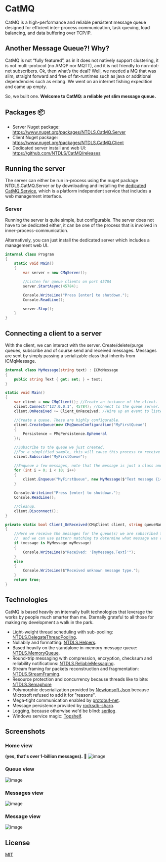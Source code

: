 # CatMQ
CatMQ is a high-performance and reliable persistent message queue designed for efficient inter-process communication, task queuing, load balancing, and data buffering over TCP/IP.

## Another Message Queue?! Why?
CatMQ is not “fully featured”, as in it does not natively support clustering, it is not multi-protocol (no AMQP nor MQTT), and it is not friendly to non-dot-net subscribers.
Ok, then what’s the deal?
Well, we needed a MQ that was slim, straight forward and free of fat-runtimes such as java or additional dependencies such as erlang. We went on an internet fishing expedition and came up empty.

So, we built one. __Welcome to CatMQ: a reliable yet slim message queue.__


## Packages 📦
- Server Nuget package: https://www.nuget.org/packages/NTDLS.CatMQ.Server
- Client Nuget package: https://www.nuget.org/packages/NTDLS.CatMQ.Client
- Dedicated server install and web UI: https://github.com/NTDLS/CatMQ/releases

## Running the server
The server can either be run in-process using the nuget package NTDLS.CatMQ.Server or by downloading
and installing the [dedicated CatMQ Service](https://github.com/NTDLS/CatMQ/releases), which is a platform
independent service that includes a web management interface.

### Server
Running the server is quite simple, but configurable. The server does not have to be dedicated either,
it can be one of the process that is involved in inner-process-communication.

Alternatively, you can just install the dedicated server which includes a management web UI.

```csharp
internal class Program
{
    static void Main()
    {
        var server = new CMqServer();

        //Listen for queue clients on port 45784
        server.StartAsync(45784);

        Console.WriteLine("Press [enter] to shutdown.");
        Console.ReadLine();

        server.Stop();
    }
}
```

## Connecting a client to a server
With the client, we can interact with the server. Create/delete/purge queues, subscribe
and of course send and received messages. Messages are sent by simply passing a serializable
class that inherits from ICMqMessage.


```csharp
internal class MyMessage(string text) : ICMqMessage
{
    public string Text { get; set; } = text;
}

static void Main()
{
    var client = new CMqClient(); //Create an instance of the client.
    client.Connect("127.0.0.1", 45784); //Connect to the queue server.
    client.OnReceived += Client_OnReceived; //Wire up an event to listen for messages.

    //Create a queue. These are highly configurable.
    client.CreateQueue(new CMqQueueConfiguration("MyFirstQueue")
    {
        Persistence = PMqPersistence.Ephemeral
    });

    //Subscribe to the queue we just created.
    //For a simplified sample, this will cause this process to receive the messages we send.
    client.Subscribe("MyFirstQueue");

    //Enqueue a few messages, note that the message is just a class and it must inherit from ICMqMessage.
    for (int i = 0; i < 10; i++)
    {
        client.Enqueue("MyFirstQueue", new MyMessage($"Test message {i++:n0}"));
    }

    Console.WriteLine("Press [enter] to shutdown.");
    Console.ReadLine();

    //Cleanup.
    client.Disconnect();
}

private static bool Client_OnReceived(CMqClient client, string queueName, ICMqMessage message)
{
    //Here we receive the messages for the queue(s) we are subscribed to
    //  and we can use pattern matching to determine what message was received.
    if (message is MyMessage myMessage)
    {
        Console.WriteLine($"Received: '{myMessage.Text}'");
    }
    else
    {
        Console.WriteLine($"Received unknown message type.");
    }
    return true;
}
```

## Technologies
CatMQ is based heavily on internally built technologies that leverage the works by people
much smarter than me. Eternally grateful to all those for making my development a walk in the park.

- Light-weight thread scheduling with sub-pooling: [NTDLS.DelegateThreadPooling](https://github.com/NTDLS/NTDLS.DelegateThreadPooling).
- Nullabily and formatting: [NTDLS.Helpers](https://github.com/NTDLS/NTDLS.Helpers).
- Based heavily on the standalone in-memory message queue: [NTDLS.MemoryQueue](https://github.com/NTDLS/NTDLS.MemoryQueue).
- Round-trip messaging with compression, encryption, checksum and reliability notifications: [NTDLS.ReliableMessaging](https://github.com/NTDLS/NTDLS.ReliableMessaging).
- Stream framing for packets reconstruction and fragmentation: [NTDLS.StreamFraming](https://github.com/NTDLS/NTDLS.StreamFraming).
- Resource protection and concurrency because threads like to bite: [NTDLS.Semaphore](https://github.com/NTDLS/NTDLS.Semaphore)
- Polymorphic deserialization provided by [Newtonsoft.Json](https://github.com/JamesNK/Newtonsoft.Json) because Microsoft refused to add it for "reasons".
- Mega-tight communication enabled by [protobuf-net](https://github.com/protobuf-net/protobuf-net).
- Message persistence provided by [rocksdb-sharp](https://github.com/curiosity-ai/rocksdb-sharp).
- Logging, because otherwise we'd be blind: [serilog](https://github.com/serilog/serilog).
- Windows service magic: [Topshelf](https://github.com/Topshelf/Topshelf).

## Screenshots

### Home view
__(yes, that's over 1-billion messages).__ 👀
![image](https://github.com/user-attachments/assets/48ed2204-0efa-4ee0-8b8a-50f557f74d24)

### Queue view
![image](https://github.com/user-attachments/assets/0abc8369-32f3-43e5-9412-fefc772228dd)

### Messages view
![image](https://github.com/user-attachments/assets/5782e58e-66f7-4f7b-9d2e-8098cb02e616)

### Message view
![image](https://github.com/user-attachments/assets/4c61a930-4ecb-48cb-aa90-c7bd528c7ae8)

## License
[MIT](https://choosealicense.com/licenses/mit/)
